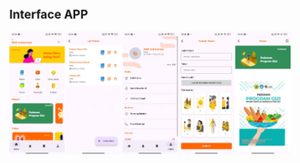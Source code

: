 ## Interface APP

![Image](https://github.com/abdulmajidrefindo/KesSekolah/blob/main/app/src/main/res/drawable/kes_sekolah_interface.png)
